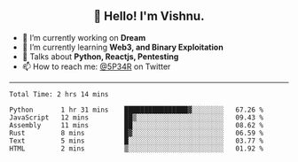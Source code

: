 <h2 align="center">👋 Hello! I'm Vishnu.</h2>


- 🔭 I’m currently working on **Dream**
- 🌱 I’m currently learning **Web3, and Binary Exploitation**
- 💬 Talks about **Python, Reactjs, Pentesting**
- 📫 How to reach me: [@5P34R](https://twitter.com/Vishnu27302693) on Twitter

---
<!--START_SECTION:waka-->

```text
Total Time: 2 hrs 14 mins

Python       1 hr 31 mins    ████████████████▓░░░░░░░░   67.26 %
JavaScript   12 mins         ██▒░░░░░░░░░░░░░░░░░░░░░░   09.43 %
Assembly     11 mins         ██░░░░░░░░░░░░░░░░░░░░░░░   08.62 %
Rust         8 mins          █▓░░░░░░░░░░░░░░░░░░░░░░░   06.59 %
Text         5 mins          █░░░░░░░░░░░░░░░░░░░░░░░░   03.77 %
HTML         2 mins          ▒░░░░░░░░░░░░░░░░░░░░░░░░   01.92 %
```

<!--END_SECTION:waka-->
